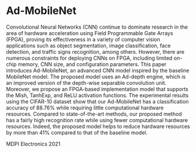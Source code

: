 # Ad-MobileNet

Convolutional Neural Networks (CNN) continue to dominate research in the area of hardware acceleration using Field Programmable Gate Arrays (FPGA), proving its effectiveness in a variety of computer vision applications such as object segmentation, image classification, face detection, and traffic signs recognition, among others. However, there are numerous constraints for deploying CNNs on FPGA, including limited on-chip memory, CNN size, and configuration parameters. This paper introduces Ad-MobileNet, an advanced CNN model inspired by the baseline MobileNet model. The proposed model uses an Ad-depth engine, which is an improved version of the depth-wise separable convolution unit. Moreover, we propose an FPGA-based implementation model that supports the Mish, TanhExp, and ReLU activation functions. The experimental results using the CIFAR-10 dataset show that our Ad-MobileNet has a classification accuracy of 88.76% while requiring little computational hardware resources. Compared to state-of-the-art methods, our proposed method has a fairly high recognition rate while using fewer computational hardware resources. Indeed, the proposed model helps to reduce hardware resources by more than 41% compared to that of the baseline model. 

MDPI Electronics 2021

